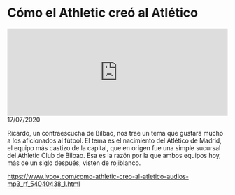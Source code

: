 # Cómo el Athletic creó al Atlético
<iframe id='audio_88903085' frameborder='0' allowfullscreen='' scrolling='no' height='200' style='width:100%;' src='https://www.ivoox.com/player_ej_54040438_6_1.html' loading='lazy'></iframe>17/07/2020

Ricardo, un contraescucha de Bilbao, nos trae un tema que gustará mucho a los aficionados al fútbol. El tema es el nacimiento del Atlético de Madrid, el equipo más castizo de la capital, que en origen fue una simple sucursal del Athletic Club de Bilbao. Esa es la razón por la que ambos equipos hoy, más de un siglo después, visten de rojiblanco.  

 

https://www.ivoox.com/como-athletic-creo-al-atletico-audios-mp3_rf_54040438_1.html
